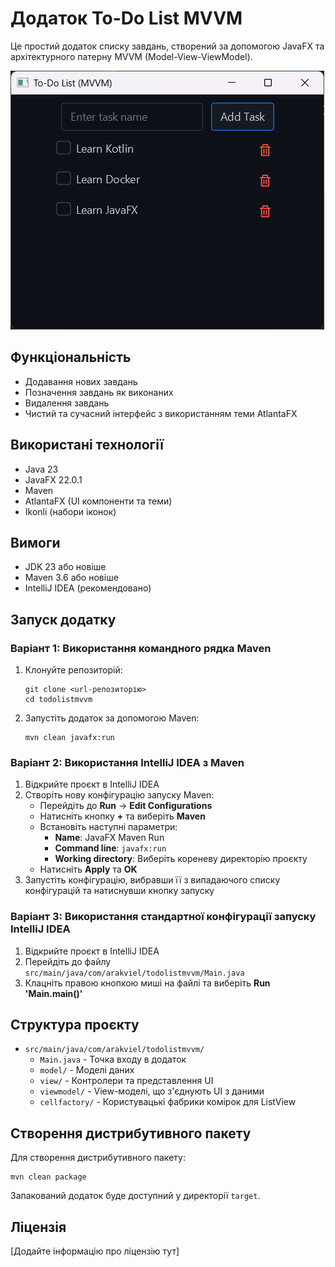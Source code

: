 # Додаток To-Do List MVVM

Це простий додаток списку завдань, створений за допомогою JavaFX та архітектурного патерну MVVM (Model-View-ViewModel).

![Скріншот додатку](screenshots/app_screenshot.png)

## Функціональність

- Додавання нових завдань
- Позначення завдань як виконаних
- Видалення завдань
- Чистий та сучасний інтерфейс з використанням теми AtlantaFX

## Використані технології

- Java 23
- JavaFX 22.0.1
- Maven
- AtlantaFX (UI компоненти та теми)
- Ikonli (набори іконок)

## Вимоги

- JDK 23 або новіше
- Maven 3.6 або новіше
- IntelliJ IDEA (рекомендовано)

## Запуск додатку

### Варіант 1: Використання командного рядка Maven

1. Клонуйте репозиторій:
   ```
   git clone <url-репозиторію>
   cd todolistmvvm
   ```

2. Запустіть додаток за допомогою Maven:
   ```
   mvn clean javafx:run
   ```

### Варіант 2: Використання IntelliJ IDEA з Maven

1. Відкрийте проєкт в IntelliJ IDEA
2. Створіть нову конфігурацію запуску Maven:
   - Перейдіть до **Run** → **Edit Configurations**
   - Натисніть кнопку **+** та виберіть **Maven**
   - Встановіть наступні параметри:
     - **Name**: JavaFX Maven Run
     - **Command line**: `javafx:run`
     - **Working directory**: Виберіть кореневу директорію проєкту
   - Натисніть **Apply** та **OK**
3. Запустіть конфігурацію, вибравши її з випадаючого списку конфігурацій та натиснувши кнопку запуску

### Варіант 3: Використання стандартної конфігурації запуску IntelliJ IDEA

1. Відкрийте проєкт в IntelliJ IDEA
2. Перейдіть до файлу `src/main/java/com/arakviel/todolistmvvm/Main.java`
3. Клацніть правою кнопкою миші на файлі та виберіть **Run 'Main.main()'**

## Структура проєкту

- `src/main/java/com/arakviel/todolistmvvm/`
  - `Main.java` - Точка входу в додаток
  - `model/` - Моделі даних
  - `view/` - Контролери та представлення UI
  - `viewmodel/` - View-моделі, що з'єднують UI з даними
  - `cellfactory/` - Користувацькі фабрики комірок для ListView

## Створення дистрибутивного пакету

Для створення дистрибутивного пакету:

```
mvn clean package
```

Запакований додаток буде доступний у директорії `target`.

## Ліцензія

[Додайте інформацію про ліцензію тут]
